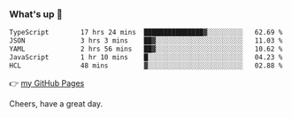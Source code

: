 ### What's up 👋

<!--START_SECTION:waka-->

```txt
TypeScript        17 hrs 24 mins  ███████████████▓░░░░░░░░░   62.69 %
JSON              3 hrs 3 mins    ██▓░░░░░░░░░░░░░░░░░░░░░░   11.03 %
YAML              2 hrs 56 mins   ██▓░░░░░░░░░░░░░░░░░░░░░░   10.62 %
JavaScript        1 hr 10 mins    █░░░░░░░░░░░░░░░░░░░░░░░░   04.23 %
HCL               48 mins         ▓░░░░░░░░░░░░░░░░░░░░░░░░   02.88 %
```

<!--END_SECTION:waka-->

👉 [my GitHub Pages](https://ykzhukian.github.io)

Cheers, have a great day.

